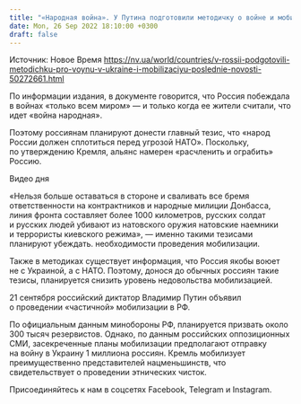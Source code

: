 ```yaml
---
title: "«Народная война». У Путина подготовили методичку о войне и мобилизации — Медуза"
date: Mon, 26 Sep 2022 18:10:00 +0300
draft: false
---
```

Источник: Новое Время https://nv.ua/world/countries/v-rossii-podgotovili-metodichku-pro-voynu-v-ukraine-i-mobilizaciyu-poslednie-novosti-50272661.html


 По информации издания, в документе говорится, что Россия побеждала в войнах «только всем миром» — и только когда ее жители считали, что идет «война народная».

Поэтому россиянам планируют донести главный тезис, что «народ России должен сплотиться перед угрозой НАТО». Поскольку, по утверждению Кремля, альянс намерен «расчленить и ограбить» Россию.

 Видео дня   

«Нельзя больше оставаться в стороне и сваливать все бремя ответственности на контрактников и народные милиции Донбасса, линия фронта составляет более 1000 километров, русских солдат и русских людей убивают из натовского оружия натовские наемники и террористы киевского режима», — именно такими тезисами планируют убеждать. необходимости проведения мобилизации.

Также в методиках существует информация, что Россия якобы воюет не с Украиной, а с НАТО. Поэтому, донося до обычных россиян такие тезисы, планируется снизить уровень недовольства мобилизацией.

21 сентября российский диктатор Владимир Путин объявил о проведении «частичной» мобилизации в РФ.

По официальным данным минобороны РФ, планируется призвать около 300 тысяч резервистов. Однако, по данным российских оппозиционных СМИ, засекреченные планы мобилизации предполагают отправку на войну в Украину 1 миллиона россиян. Кремль мобилизует преимущественно представителей нацменьшинств, что свидетельствует о проведении этнических чисток.

Присоединяйтесь к нам в соцсетях Facebook, Telegram и Instagram.
